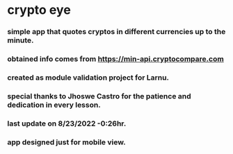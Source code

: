 # crypto eye
### simple app that quotes cryptos in different currencies up to the minute.
### obtained info comes from https://min-api.cryptocompare.com
### created as module validation project for Larnu.
### special thanks to Jhoswe Castro for the patience and dedication in every lesson.
### last update on 8/23/2022 -0:26hr.
### app designed just for mobile view. 
